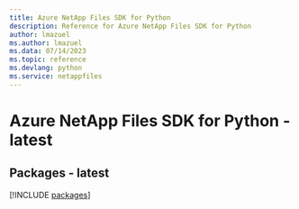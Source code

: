 ```yaml
---
title: Azure NetApp Files SDK for Python
description: Reference for Azure NetApp Files SDK for Python
author: lmazuel
ms.author: lmazuel
ms.data: 07/14/2023
ms.topic: reference
ms.devlang: python
ms.service: netappfiles
---
```

# Azure NetApp Files SDK for Python - latest
## Packages - latest
[!INCLUDE [packages](netapp-files-index.md)]